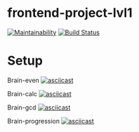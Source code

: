 # frontend-project-lvl1

[![Maintainability](https://api.codeclimate.com/v1/badges/087f61ea61cd8a6341a3/maintainability)](https://codeclimate.com/github/micropro442/frontend-project-lvl1/maintainability)  [![Build Status](https://travis-ci.org/micropro442/frontend-project-lvl1.svg?branch=master)](https://travis-ci.org/micropro442/frontend-project-lvl1)


# Setup

Brain-even
[![asciicast](https://asciinema.org/a/lu4qYBx9whkr4Z1OMFnfpP8lr.svg)](https://asciinema.org/a/lu4qYBx9whkr4Z1OMFnfpP8lr)

Brain-calc
[![asciicast](https://asciinema.org/a/ZnJ0YlwezASpqQ0MprKU1oyg6.svg)](https://asciinema.org/a/ZnJ0YlwezASpqQ0MprKU1oyg6)

Brain-gcd
[![asciicast](https://asciinema.org/a/gDx5TiHKNlnr2l7gdJYDMtGCb.svg)](https://asciinema.org/a/gDx5TiHKNlnr2l7gdJYDMtGCb)

Brain-progression
[![asciicast](https://asciinema.org/a/SbzsgA4mfAkMd5IJGaMIWfHT4.svg)](https://asciinema.org/a/SbzsgA4mfAkMd5IJGaMIWfHT4)